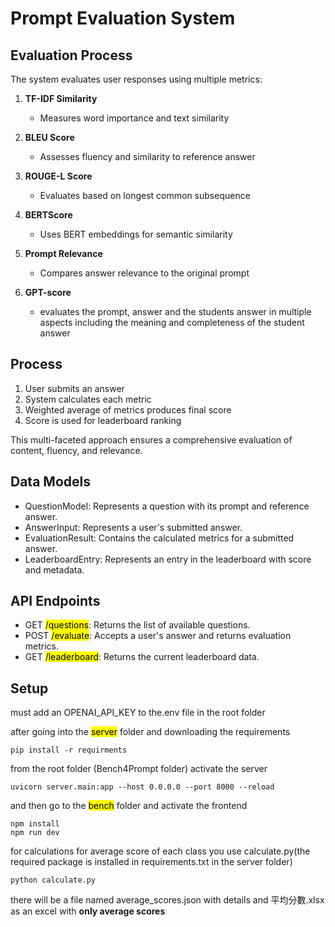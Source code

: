 # Prompt Evaluation System

## Evaluation Process

The system evaluates user responses using multiple metrics:

1. **TF-IDF Similarity**

   - Measures word importance and text similarity

2. **BLEU Score**

   - Assesses fluency and similarity to reference answer

3. **ROUGE-L Score**

   - Evaluates based on longest common subsequence

4. **BERTScore**

   - Uses BERT embeddings for semantic similarity

5. **Prompt Relevance**
   - Compares answer relevance to the original prompt
6. **GPT-score**
   - evaluates the prompt, answer and the students answer in multiple aspects including the meaning and completeness of the student answer

## Process

1. User submits an answer
2. System calculates each metric
3. Weighted average of metrics produces final score
4. Score is used for leaderboard ranking

This multi-faceted approach ensures a comprehensive evaluation of content, fluency, and relevance.

## Data Models

- QuestionModel: Represents a question with its prompt and reference answer.
- AnswerInput: Represents a user's submitted answer.
- EvaluationResult: Contains the calculated metrics for a submitted answer.
- LeaderboardEntry: Represents an entry in the leaderboard with score and metadata.

## API Endpoints

- GET <mark>/questions</mark>: Returns the list of available questions.
- POST <mark>/evaluate</mark>: Accepts a user's answer and returns evaluation metrics.
- GET <mark>/leaderboard</mark>: Returns the current leaderboard data.

## Setup

must add an OPENAI_API_KEY to the.env file in the root folder

after going into the <mark>server</mark> folder and downloading the requirements

```
pip install -r requirments
```

from the root folder (Bench4Prompt folder) activate the server

```
uvicorn server.main:app --host 0.0.0.0 --port 8000 --reload
```

and then go to the <mark>bench</mark> folder and activate the frontend

```
npm install
npm run dev
```

for calculations for average score of each class you use calculate.py(the required package is installed in requirements.txt in the server folder)

```
python calculate.py
```

there will be a file named average_scores.json with details and 平均分數.xlsx as an excel with **only average scores**
